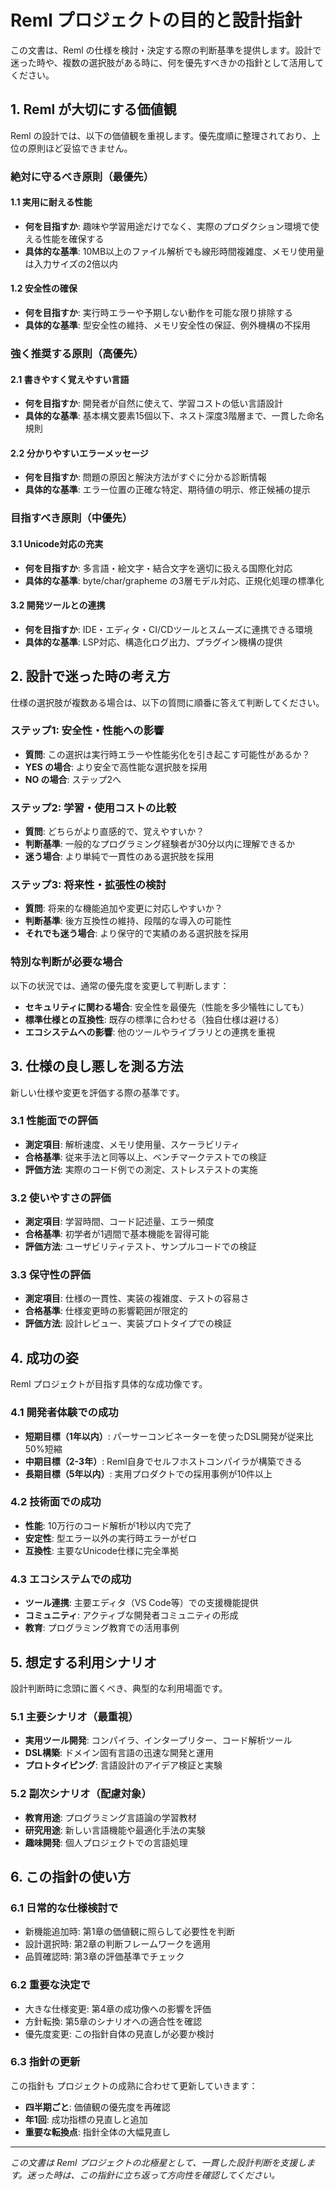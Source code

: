 # Reml プロジェクトの目的と設計指針

この文書は、Reml の仕様を検討・決定する際の判断基準を提供します。設計で迷った時や、複数の選択肢がある時に、何を優先すべきかの指針として活用してください。

## 1. Reml が大切にする価値観

Reml の設計では、以下の価値観を重視します。優先度順に整理されており、上位の原則ほど妥協できません。

### 絶対に守るべき原則（最優先）

#### 1.1 実用に耐える性能

- **何を目指すか**: 趣味や学習用途だけでなく、実際のプロダクション環境で使える性能を確保する
- **具体的な基準**: 10MB以上のファイル解析でも線形時間複雑度、メモリ使用量は入力サイズの2倍以内

#### 1.2 安全性の確保

- **何を目指すか**: 実行時エラーや予期しない動作を可能な限り排除する
- **具体的な基準**: 型安全性の維持、メモリ安全性の保証、例外機構の不採用

### 強く推奨する原則（高優先）

#### 2.1 書きやすく覚えやすい言語

- **何を目指すか**: 開発者が自然に使えて、学習コストの低い言語設計
- **具体的な基準**: 基本構文要素15個以下、ネスト深度3階層まで、一貫した命名規則

#### 2.2 分かりやすいエラーメッセージ

- **何を目指すか**: 問題の原因と解決方法がすぐに分かる診断情報
- **具体的な基準**: エラー位置の正確な特定、期待値の明示、修正候補の提示

### 目指すべき原則（中優先）

#### 3.1 Unicode対応の充実

- **何を目指すか**: 多言語・絵文字・結合文字を適切に扱える国際化対応
- **具体的な基準**: byte/char/grapheme の3層モデル対応、正規化処理の標準化

#### 3.2 開発ツールとの連携

- **何を目指すか**: IDE・エディタ・CI/CDツールとスムーズに連携できる環境
- **具体的な基準**: LSP対応、構造化ログ出力、プラグイン機構の提供

## 2. 設計で迷った時の考え方

仕様の選択肢が複数ある場合は、以下の質問に順番に答えて判断してください。

### ステップ1: 安全性・性能への影響

- **質問**: この選択は実行時エラーや性能劣化を引き起こす可能性があるか？
- **YES の場合**: より安全で高性能な選択肢を採用
- **NO の場合**: ステップ2へ

### ステップ2: 学習・使用コストの比較

- **質問**: どちらがより直感的で、覚えやすいか？
- **判断基準**: 一般的なプログラミング経験者が30分以内に理解できるか
- **迷う場合**: より単純で一貫性のある選択肢を採用

### ステップ3: 将来性・拡張性の検討

- **質問**: 将来的な機能追加や変更に対応しやすいか？
- **判断基準**: 後方互換性の維持、段階的な導入の可能性
- **それでも迷う場合**: より保守的で実績のある選択肢を採用

### 特別な判断が必要な場合

以下の状況では、通常の優先度を変更して判断します：

- **セキュリティに関わる場合**: 安全性を最優先（性能を多少犠牲にしても）
- **標準仕様との互換性**: 既存の標準に合わせる（独自仕様は避ける）
- **エコシステムへの影響**: 他のツールやライブラリとの連携を重視

## 3. 仕様の良し悪しを測る方法

新しい仕様や変更を評価する際の基準です。

### 3.1 性能面での評価

- **測定項目**: 解析速度、メモリ使用量、スケーラビリティ
- **合格基準**: 従来手法と同等以上、ベンチマークテストでの検証
- **評価方法**: 実際のコード例での測定、ストレステストの実施

### 3.2 使いやすさの評価

- **測定項目**: 学習時間、コード記述量、エラー頻度
- **合格基準**: 初学者が1週間で基本機能を習得可能
- **評価方法**: ユーザビリティテスト、サンプルコードでの検証

### 3.3 保守性の評価

- **測定項目**: 仕様の一貫性、実装の複雑度、テストの容易さ
- **合格基準**: 仕様変更時の影響範囲が限定的
- **評価方法**: 設計レビュー、実装プロトタイプでの検証

## 4. 成功の姿

Reml プロジェクトが目指す具体的な成功像です。

### 4.1 開発者体験での成功

- **短期目標（1年以内）**: パーサーコンビネーターを使ったDSL開発が従来比50%短縮
- **中期目標（2-3年）**: Reml自身でセルフホストコンパイラが構築できる
- **長期目標（5年以内）**: 実用プロダクトでの採用事例が10件以上

### 4.2 技術面での成功

- **性能**: 10万行のコード解析が1秒以内で完了
- **安定性**: 型エラー以外の実行時エラーがゼロ
- **互換性**: 主要なUnicode仕様に完全準拠

### 4.3 エコシステムでの成功

- **ツール連携**: 主要エディタ（VS Code等）での支援機能提供
- **コミュニティ**: アクティブな開発者コミュニティの形成
- **教育**: プログラミング教育での活用事例

## 5. 想定する利用シナリオ

設計判断時に念頭に置くべき、典型的な利用場面です。

### 5.1 主要シナリオ（最重視）

- **実用ツール開発**: コンパイラ、インタープリター、コード解析ツール
- **DSL構築**: ドメイン固有言語の迅速な開発と運用
- **プロトタイピング**: 言語設計のアイデア検証と実験

### 5.2 副次シナリオ（配慮対象）

- **教育用途**: プログラミング言語論の学習教材
- **研究用途**: 新しい言語機能や最適化手法の実験
- **趣味開発**: 個人プロジェクトでの言語処理

## 6. この指針の使い方

### 6.1 日常的な仕様検討で

- 新機能追加時: 第1章の価値観に照らして必要性を判断
- 設計選択時: 第2章の判断フレームワークを適用
- 品質確認時: 第3章の評価基準でチェック

### 6.2 重要な決定で

- 大きな仕様変更: 第4章の成功像への影響を評価
- 方針転換: 第5章のシナリオへの適合性を確認
- 優先度変更: この指針自体の見直しが必要か検討

### 6.3 指針の更新

この指針も プロジェクトの成熟に合わせて更新していきます：

- **四半期ごと**: 価値観の優先度を再確認
- **年1回**: 成功指標の見直しと追加
- **重要な転換点**: 指針全体の大幅見直し

---

*この文書は Reml プロジェクトの北極星として、一貫した設計判断を支援します。迷った時は、この指針に立ち返って方向性を確認してください。*
